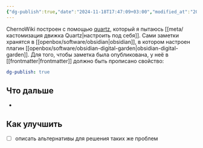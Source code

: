 ```yaml
---
{"dg-publish":true,"date":"2024-11-18T17:47:09+03:00","modified_at":"2024-11-23T22:24:26+03:00","permalink":"/meta/как устроен этот сайт технически/","dgPassFrontmatter":true}
---
```



ChernoWiki построен с помощью [quartz](https://quartz.jzhao.xyz/), который я пытаюсь [[meta/кастомизация движка Quartz|настроить под себя]]. Сами заметки хранятся в [[openbox/software/obsidian|obsidian]], в котором настроен плагин [[openbox/software/obsidian-digital-garden|obsidian-digital-garden]]. Для того, чтобы заметка была опубликована, у неё в [[frontmatter|frontmatter]] должно быть прописано свойство:
```yaml
dg-publish: true
```


## Что дальше

-  

## Как улучшить

- [ ] описать альтернативы для решения таких же проблем
